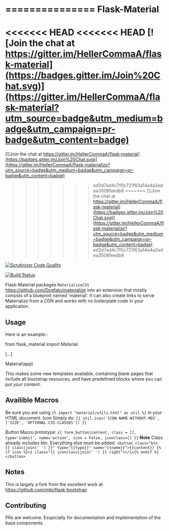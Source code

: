 ===============
Flask-Material
===============
<<<<<<< HEAD
<<<<<<< HEAD
[![Join the chat at https://gitter.im/HellerCommaA/flask-material](https://badges.gitter.im/Join%20Chat.svg)](https://gitter.im/HellerCommaA/flask-material?utm_source=badge&utm_medium=badge&utm_campaign=pr-badge&utm_content=badge)
=======
[![Join the chat at https://gitter.im/HellerCommaA/flask-material](https://badges.gitter.im/Join%20Chat.svg)](https://gitter.im/HellerCommaA/flask-materialize?utm_source=badge&utm_medium=badge&utm_campaign=pr-badge&utm_content=badge)
>>>>>>> ed3d7ad4c7f0c721f63a14a4a2edea3508feedb8
=======
[![Join the chat at https://gitter.im/HellerCommaA/flask-material](https://badges.gitter.im/Join%20Chat.svg)](https://gitter.im/HellerCommaA/flask-materialize?utm_source=badge&utm_medium=badge&utm_campaign=pr-badge&utm_content=badge)
>>>>>>> ed3d7ad4c7f0c721f63a14a4a2edea3508feedb8

[![Scrutinizer Code Quality](https://scrutinizer-ci.com/g/HellerCommaA/flask-material/badges/quality-score.png?b=master)](https://scrutinizer-ci.com/g/HellerCommaA/flask-material/?branch=master)

[![Build Status](https://scrutinizer-ci.com/g/HellerCommaA/flask-material/badges/build.png?b=master)](https://scrutinizer-ci.com/g/HellerCommaA/flask-material/build-status/master)

Flask-Material packages `MaterializeCSS` <https://github.com/Dogfalo/materialize> into an extension that mostly consists
of a blueprint named 'material'. It can also create links to serve Materialize
from a CDN and works with no boilerplate code in your application.

Usage
-----

Here is an example::

  from flask_material import Material

  [...]

  Material(app)

This makes some new templates available, containing blank pages that include all
bootstrap resources, and have predefined blocks where you can put your content.

Availible Macros
----------------
Be sure you are using `{% import "material/utils.html" as util %}` in your HTML document.
*Icon*
Simply do: `{{ util.icon('ICON-NAME-WITHOUT-MDI', ['SIZE', 'OPTIONAL-CSS-CLASSES']) }}`

*Button*
Macro prototype: `{{ form_button(content, class = [], type='submit', name='action', icon = False, iconclass=[] }}`
**Note**
Class already includes btn. Everything else must be added.
`<button class="btn {{ class|join(' ') }}" type="{{type}}" name="{{name}}">{{content}} {% if icon %}<i class="{{ iconclass|join(' ') }} right"></i>{% endif %}</button>`

Notes
-----
This is largely a fork from the excellent work at <https://github.com/mbr/flask-bootstrap>

Contributing
----
PRs are welcome. Esspicially for documentation and implementation of the base components.
